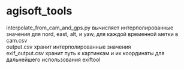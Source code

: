# agisoft_tools
interpolate_from_cam_and_gps.py вычисляет интерполированные значения для nord, east, alt, и yaw, для каждой временной метки в cam.csv  
output.csv хранит интерполированные значения  
exif_output.csv хранит путь к картинкам и их координаты для дальнейшего использования exiftool  

